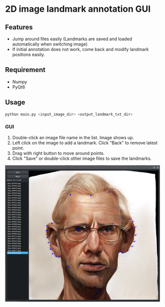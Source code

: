 # 2D image landmark annotation GUI

## Features

- Jump around files easily (Landmarks are saved and loaded automatically when switching image)
- If initial annotation does not work, come back and modify landmark positions easily.

## Requirement

- Numpy
- PyQt6

## Usage

```bash
python main.py <input_image_dir> <output_landmark_txt_dir>
```

### GUI

1. Double-click an image file name in the list. Image shows up.
1. Left click on the image to add a landmark. Click "Back" to remove latest point.
1. Drag with right button to move around points.
1. Click "Save" or double-click other image files to save the landmarks.

![image](image.png)
